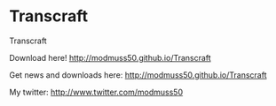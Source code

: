 Transcraft
==========

Transcraft

Download here!
http://modmuss50.github.io/Transcraft

Get news and downloads here:
http://modmuss50.github.io/Transcraft

My twitter:
http://www.twitter.com/modmuss50
